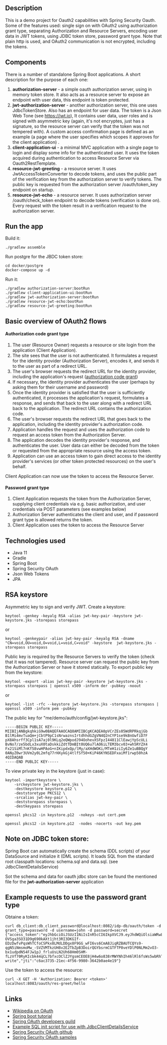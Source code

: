 ## Description

This is a demo project for Oauth2 capabilities with Spring Security Oauth. Some of the features used: single sign on 
with OAuth2 using authorization grant type, separating Authorization and Resource Servers, encoding user data in JWT 
tokens, using JDBC token store, password grant type. Note that plain http is used, and OAuth2 communication is not 
encrypted, including the tokens.

## Components

There is a number of standalone Spring Boot applications. A short description for the purpose of each one:

1. <b>authorization-server</b> - a simple oauth authorization server, using in memory token store. It also acts as a 
resource server to expose an endpoint with user data, this endpoint is token protected.
2. <b>jwt-authorization-server</b> - another authorization server, this one uses JdbcTokenStore. Also has an endpoint 
for user data. The token is a Json Web Tone (see https://jwt.io), It contains user data, user roles and is signed 
with asymmetric key (again, it's not encryptes, just has a signature, so the resource server can verify that the 
token was not tempered with). A custom access confirmation page is defined as an example (a page where the user 
specifies which scopes it approves for the client application) . 
3. <b>client-application-ui</b> - a minimal MVC application with a single page to login and display some info for the
 authenticated user. It uses the token acquired during authentication to access Resource Server via Oauth2RestTemplate.
4. <b>resource-jwt-greeting</b> - a resource server. It uses JwtAccessTokenConverter to decode tokens, and uses 
the public part of the verification key from the authorization server to verify tokens. The public key is requested 
from the authorization server /oauth/token_key endpoint on startup. 
5. <b>resource-jwt-echo</b> - a resource server. It uses authorization server /oauth/check_token endpoint to decode 
tokens (verification is done on). Every request with the token result in a verification request to the authorization 
server. 


## Run the app

Build it: 

`./gradlew assemble`

Run postgre for the JBDC token store:

```
cd docker/postgre
docker-compose up -d
```

Run it:
```
./gradlew authorization-server:bootRun
./gradlew client-application-ui:bootRun
./gradlew jwt-authorization-server:bootRun
./gradlew resource-jwt-echo:bootRun
./gradlew resource-jwt-greeting:bootRun
```

## Basic overview of OAuth2 flows

#### Authorization code grant type

1. The user (Resource Owner) requests a resource or site login from the application (Client Application).
2. The site sees that the user is not authenticated. It formulates a request for the identity provider (Authorization
 Server), encodes it, and sends it to the user as part of a redirect URL.
3. The user's browser requests the redirect URL for the identity provider, including the application's request 
([authorization code grant](https://tools.ietf.org/html/rfc6749#section-4))
4. If necessary, the identity provider authenticates the user (perhaps by asking them for their username and password)
5. Once the identity provider is satisfied that the user is sufficiently authenticated, it processes the application's 
request, formulates a response, and sends that back to the user along with a redirect URL back to the application. 
The redirect URL contains the authorization code.
6. The user's browser requests the redirect URL that goes back to the application, including the identity provider's 
authorization code.
7. Application handles the request and uses the authorization code to request an access token from the Authorization 
Server.
8. The application decodes the identity provider's response, and authenticates the user. User data can either be 
decoded from the token or requested from the appropriate resource using the access token.
9. Application can use an access token to gain direct access to the identity provider's services (or other token 
protected resources) on the user's behalf.

Client Application can now use the token to access the Resource Server.

#### Password grant type

1. Client Application requests the token from the Authorization Server, supplying client credentials via e.g. basic 
authorization, and user credentials via POST parameters (see examples below) 
2. Authorization Server authenticates the client and user, and if password grant type is allowed returns the 
token.
3. Client Application uses the token to access the Resource Server

## Technologies used

* Java 11
* Gradle
* Spring Boot
* Spring Security OAuth
* Json Web Tokens
* JPA

## RSA keystore

Asymmetric key to sign and verify JWT. Create a keystore:

`keytool -genkey -keyalg RSA -alias jwt-key-pair -keystore jwt-keystore.jks -storepass storepass`

or

`keytool -genkeypair -alias jwt-key-pair -keyalg RSA -dname "CN=void,OU=void,O=void,L=void,C=void" -keystore 
jwt-keystore.jks -storepass storepass`

Public key is required by the Resource Servers to verify the token (check that it was not tampered). Resource server 
can request the public key from the Authorization Server or have it stored statically. To export public key from the 
keystore:

`keytool -export -alias jwt-key-pair -keystore jwt-keystore.jks -storepass storepass | openssl x509 -inform der -pubkey -noout`

or

`keytool -list -rfc --keystore jwt-keystore.jks -storepass storepass | openssl x509 -inform pem -pubkey`

The public key for "me/demo/auth/config/jwt-keystore.jks":
```
-----BEGIN PUBLIC KEY-----
MIIBIjANBgkqhkiG9w0BAQEFAAOCAQ8AMIIBCgKCAQEA0pVCrZEs05WdRPRkqjGb
B1lMi4mvTuaQm+jCbtP9pC1sNrwaznsIrtdhhdGZgVN4Q2nCYP1se9kBnUwfiD7F
pX8Ahsrff3Cpl1sA7aj0l9KLq2eQWpodJ94OohevXSFpzI44811ClEawjYpScULi
BvNo7/ze5bdLx3xuX0taDskkiZdtTDmBIt0UQ6u7lAO6iLTEM3bcv03+wh5RYZX4
Fx21SiMl7nKf58vwHPAoG+nIKipdxQp/lMy/aXHdWOKi/MTeH1ziIy6Ze1uBBQgY
0ANyZ0wr3UVm2y0L2mfq77rHXykGj4tlfSf50+KiP46KYNSEDFxaiMf1rwp50hzA
4QIDAQAB
-----END PUBLIC KEY-----
```

To view private key in the keystore (just in case): 
```
keytool -importkeystore \
    -srckeystore jwt-keystore.jks \
    -destkeystore keystore.p12 \
    -deststoretype PKCS12 \
    -srcalias jwt-key-pair \
    -deststorepass storepass \
    -destkeypass storepass

openssl pkcs12 -in keystore.p12  -nokeys -out cert.pem

openssl pkcs12 -in keystore.p12  -nodes -nocerts -out key.pem
```

## Note on JDBC token store:

Spring Boot can automatically create the schema (DDL scripts) of your DataSource and initialize it (DML scripts). 
It loads SQL from the standard root classpath locations: schema.sql and data.sql. (see JdbcClientDetailsService)

Sot the schema and data for oauth jdbc store can be found the mentioned file for the <b>jwt-authorization-server</b> 
application

## Example requests to use the password grant type

Obtaine a token:
```
curl db_client:db_client_password@localhost:8082/idp-db/oauth/token -d grant_type=password -d username=john -d password=secret
{"access_token":"eyJhbGciOiJSUzI1NiIsInR5cCI6IkpXVCJ9.eyJhdWQiOlsiaWRwLWRiLXJlc291cmNlIl0sInVzZXJfbmFtZV9jbGFpbSI6ImpvaG4iLCJ1c2VyX25hbWUiOiJqb2huIiwic2NvcGUiOlsicmVhZCIsIndyaXRlIl0sImN1c3RvbV9qd3RfY2xhaW0iOiJteSBjdXN0b20gdXNlciBkYXRhIiwiZXhwIjoxNTYzOTA4Mjc3LCJhdXRob3JpdGllcyI6WyJST0xFX1VTRVIiXSwianRpIjoiYzZhYzM3MzUtMjFlYy00ZjU2LTk5ODAtMzY0MmIwYWU0ZTE5IiwiY2xpZW50X2lkIjoiZGJfY2xpZW50In0.vm9ILXjnMHmyzkr8dd5C6Ec6W-OVSga3SO31D9g690kAXt1jht3RI3DKGIf-EDzDwfvPqsWhTCfoCSPkx8LMdLDDgx8F9GG_wFI6vs6CmA8JiqRZBAUTCQYs9-qgN5iNmsmoMw_-SVZVMTkzUH8v2E2TbZpB3DoirQGYbsrmCGTFTP0veYDlP0NLMm2vO3-bx1udpdN54FJw1pJ_frluUsLN2Uh68Hm0SHM-fLzVf70RyKIcbk44qCL7bfxcOClZJYgsmCEOE8jH4w6o838rMWYNhIh46lRl6fsWs5wbRhTWtsEH1EN_CWqsOyWeDDTcsbGiQE9BladBYX43ePyx6w","token_type":"bearer","expires_in":3599,"scope":"read write","jti":"c6ac3735-21ec-4f56-9980-3642b0ae4e19"}
```

Use the token to access the resource:
```
curl -X GET -H 'Authorization: Bearer <token>' localhost:8083/oauth/res-greet/hello
```

## Links

* [Wikipedia on OAuth](https://en.wikipedia.org/wiki/OAuth)
* [Spring boot tutorial](https://spring.io/guides/tutorials/spring-boot-oauth2/#_social_login_authserver)
* [Spring OAuth developers guild](https://projects.spring.io/spring-security-oauth/docs/oauth2.html)
* [Example SQL init script for use with JdbcClientDetailsService](
https://github.com/spring-projects/spring-security-oauth/blob/master/spring-security-oauth2/src/test/resources/schema.sql)
* [Spring Security OAuth github](https://github.com/spring-projects/spring-security-oauth)
* [Spring Security OAuth samples](https://github.com/spring-projects/spring-security-oauth/tree/master/samples)
